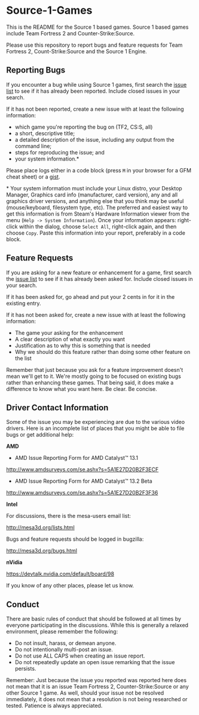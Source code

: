 Source-1-Games
==============

This is the README for the Source 1 based games.  Source 1 based games include Team Fortress 2 and Counter-Strike:Source.

Please use this repository to report bugs and feature requests for Team Fortress 2, Count-Strike:Source and the Source 1 Engine.

Reporting Bugs
----------------

If you encounter a bug while using Source 1 games, first search the [issue list](https://github.com/ValveSoftware/Source-1-Games/issues) to see if it has already been reported. Include closed issues in your search.

If it has not been reported, create a new issue with at least the following information:

- which game you're reporting the bug on (TF2, CS:S, all)
- a short, descriptive title;
- a detailed description of the issue, including any output from the command line;
- steps for reproducing the issue; and
- your system information.\*

Please place logs either in a code block (press `M` in your browser for a GFM cheat sheet) or a [gist](https://gist.github.com).

\* Your system information must include your Linux distro, your Desktop Manager, Graphics card info (manufacturer, card version), any and all graphics driver versions, and anything else that you think may be useful (mouse/keyboard, filesystem type, etc). The preferred and easiest way to get this information is from Steam's Hardware Information viewer from the menu (`Help -> System Information`). Once your information appears: right-click within the dialog, choose `Select All`, right-click again, and then choose `Copy`. Paste this information into your report, preferably in a code block.  

Feature Requests
-------------------

If you are asking for a new feature or enhancement for a game, first search the [issue list](https://github.com/ValveSoftware/Source-1-Games/issues) to see if it has already been asked for. Include closed issues in your search.

If it has been asked for, go ahead and put your 2 cents in for it in the existing entry.

If it has not been asked for, create a new issue with at least the following information:

 - The game your asking for the enhancement
 - A clear description of what exactly you want
 - Justification as to why this is something that is needed
 - Why we should do this feature rather than doing some other feature on the list

Remember that just because you ask for a feature improvement doesn't mean we'll get to it.  We're mostly going to be focused on existing bugs rather than enhancing these games.  That being said, it does make a difference to know what you want here.  Be clear.  Be concise.

Driver Contact Information
--------------------------

Some of the issue you may be experiencing are due to the various video drivers.  Here is an incomplete list of places that you might be able to file bugs or get additional help:

**AMD**
* AMD Issue Reporting Form for AMD Catalyst™ 13.1

http://www.amdsurveys.com/se.ashx?s=5A1E27D20B2F3ECF

* AMD Issue Reporting Form for AMD Catalyst™ 13.2 Beta

http://www.amdsurveys.com/se.ashx?s=5A1E27D20B2F3F36

**Intel**

For discussions, there is the mesa-users email list:

http://mesa3d.org/lists.html

Bugs and feature requests should be logged in bugzilla:

http://mesa3d.org/bugs.html

**nVidia**

https://devtalk.nvidia.com/default/board/98


If you know of any other places, please let us know.

Conduct
-------

There are basic rules of conduct that should be followed at all times by everyone participating in the discussions.  While this is generally a relaxed environment, please remember the following:

- Do not insult, harass, or demean anyone.
- Do not intentionally multi-post an issue.
- Do not use ALL CAPS when creating an issue report.
- Do not repeatedly update an open issue remarking that the issue persists.

Remember: Just because the issue you reported was reported here does not mean that it is an issue Team Fortress 2, Counter-Strike:Source or any other Source 1 game.  As well, should your issue not be resolved immediately, it does not mean that a resolution is not being researched or tested.  Patience is always appreciated.
